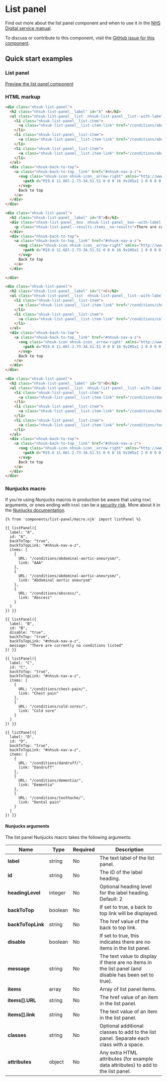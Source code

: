 # List panel

Find out more about the list panel component and when to use it in the [NHS Digital service manual](https://beta.nhs.uk/service-manual/patterns/).

To discuss or contribute to this component, visit the [GitHub issue for this component](https://github.com/nhsuk/nhsuk-frontend/issues/173).

## Quick start examples

### List panel

[Preview the list panel component](https://nhsuk.github.io/nhsuk-frontend/components/list-panel.html)

### HTML markup

```html
<div class="nhsuk-list-panel">
  <h2 class="nhsuk-list-panel__label" id="A" >A</h2>
  <ul class="nhsuk-list-panel__list  nhsuk-list-panel__list--with-label ">
    <li class="nhsuk-list-panel__list-item">
      <a class="nhsuk-list-panel__list-item-link" href="/conditions/abdominal-aortic-aneurysm/">AAA</a>
    </li>
    <li class="nhsuk-list-panel__list-item">
      <a class="nhsuk-list-panel__list-item-link" href="/conditions/abdominal-aortic-aneurysm/">Abdominal aortic aneurysm</a>
    </li>
    <li class="nhsuk-list-panel__list-item">
      <a class="nhsuk-list-panel__list-item-link" href="/conditions/abscess/">Abscess</a>
    </li>
  </ul>
  <div class="nhsuk-back-to-top">
    <a class="nhsuk-back-to-top__link" href="#nhsuk-nav-a-z">
      <svg class="nhsuk-icon nhsuk-icon__arrow-right" xmlns="http://www.w3.org/2000/svg" viewBox="0 0 24 24" aria-hidden="true">
        <path d="M19.6 11.66l-2.73-3A.51.51 0 0 0 16 9v2H5a1 1 0 0 0 0 2h11v2a.5.5 0 0 0 .32.46.39.39 0 0 0 .18 0 .52.52 0 0 0 .37-.16l2.73-3a.5.5 0 0 0 0-.64z"></path>
      </svg>
      Back to top
    </a>
  </div>
</div>

<div class="nhsuk-list-panel">
  <h2 class="nhsuk-list-panel__label" id="B">B</h2>
  <div class="nhsuk-list-panel__box  nhsuk-list-panel__box--with-label ">
    <p class="nhsuk-list-panel--results-items__no-results">There are currently no conditions listed</p>
  </div>
  <div class="nhsuk-back-to-top">
    <a class="nhsuk-back-to-top__link" href="#nhsuk-nav-a-z">
      <svg class="nhsuk-icon nhsuk-icon__arrow-right" xmlns="http://www.w3.org/2000/svg" viewBox="0 0 24 24" aria-hidden="true">
        <path d="M19.6 11.66l-2.73-3A.51.51 0 0 0 16 9v2H5a1 1 0 0 0 0 2h11v2a.5.5 0 0 0 .32.46.39.39 0 0 0 .18 0 .52.52 0 0 0 .37-.16l2.73-3a.5.5 0 0 0 0-.64z"></path>
      </svg>
      Back to top
    </a>
  </div>

</div>

<div class="nhsuk-list-panel">
  <h2 class="nhsuk-list-panel__label" id="C">C</h2>
  <ul class="nhsuk-list-panel__list  nhsuk-list-panel__list--with-label ">
    <li class="nhsuk-list-panel__list-item">
      <a class="nhsuk-list-panel__list-item-link" href="/conditions/chest-pain/">Chest pain</a>
    </li>
    <li class="nhsuk-list-panel__list-item">
      <a class="nhsuk-list-panel__list-item-link" href="/conditions/cold-sores/">Cold sore</a>
    </li>
  </ul>
  <div class="nhsuk-back-to-top">
    <a class="nhsuk-back-to-top__link" href="#nhsuk-nav-a-z">
      <svg class="nhsuk-icon nhsuk-icon__arrow-right" xmlns="http://www.w3.org/2000/svg" viewBox="0 0 24 24" aria-hidden="true">
        <path d="M19.6 11.66l-2.73-3A.51.51 0 0 0 16 9v2H5a1 1 0 0 0 0 2h11v2a.5.5 0 0 0 .32.46.39.39 0 0 0 .18 0 .52.52 0 0 0 .37-.16l2.73-3a.5.5 0 0 0 0-.64z"></path>
      </svg>
      Back to top
    </a>
  </div>
</div>

<div class="nhsuk-list-panel">
  <h2 class="nhsuk-list-panel__label" id="D">D</h2>
  <ul class="nhsuk-list-panel__list  nhsuk-list-panel__list--with-label ">
    <li class="nhsuk-list-panel__list-item">
      <a class="nhsuk-list-panel__list-item-link" href="/conditions/dandruff/">Dandruff</a>
    </li>
    <li class="nhsuk-list-panel__list-item">
      <a class="nhsuk-list-panel__list-item-link" href="/conditions/dementia/">Dementia</a>
    </li>
    <li class="nhsuk-list-panel__list-item">
      <a class="nhsuk-list-panel__list-item-link" href="/conditions/toothache/">Dental pain</a>
    </li>
  </ul>
  <div class="nhsuk-back-to-top">
    <a class="nhsuk-back-to-top__link" href="#nhsuk-nav-a-z">
      <svg class="nhsuk-icon nhsuk-icon__arrow-right" xmlns="http://www.w3.org/2000/svg" viewBox="0 0 24 24" aria-hidden="true">
        <path d="M19.6 11.66l-2.73-3A.51.51 0 0 0 16 9v2H5a1 1 0 0 0 0 2h11v2a.5.5 0 0 0 .32.46.39.39 0 0 0 .18 0 .52.52 0 0 0 .37-.16l2.73-3a.5.5 0 0 0 0-.64z"></path>
      </svg>
      Back to top
    </a>
  </div>
</div>
```

### Nunjucks macro

If you’re using Nunjucks macros in production be aware that using `html` arguments, or ones ending with `html` can be a [security risk](https://en.wikipedia.org/wiki/Cross-site_scripting). More about it in the [Nunjucks documentation](https://mozilla.github.io/nunjucks/api.html#user-defined-templates-warning).

```
{% from 'components/list-panel/macro.njk' import listPanel %}

{{ listPanel({
  label: "A",
  id: "A",
  backToTop: "true",
  backToTopLink: "#nhsuk-nav-a-z",
  items: [
    {
      URL: "/conditions/abdominal-aortic-aneurysm/",
      link: "AAA"
    },
    {
      URL: "/conditions/abdominal-aortic-aneurysm/",
      link: "Abdominal aortic aneurysm"
    },
    {
      URL: "/conditions/abscess/",
      link: "Abscess"
    }
  ]
}) }}

{{ listPanel({
  label: "B",
  id: "B",
  disable: "true",
  backToTop: "true",
  backToTopLink: "#nhsuk-nav-a-z",
  message: "There are currently no conditions listed"
}) }}

{{ listPanel({
  label: "C",
  id: "C",
  backToTop: "true",
  backToTopLink: "#nhsuk-nav-a-z",
  items: [
    {
      URL: "/conditions/chest-pain/",
      link: "Chest pain"
    },
    {
      URL: "/conditions/cold-sores/",
      link: "Cold sore"
    }
  ]
}) }}

{{ listPanel({
  label: "D",
  id: "D",
  backToTop: "true",
  backToTopLink: "#nhsuk-nav-a-z",
  items: [
    {
      URL: "/conditions/dandruff/",
      link: "Dandruff"
    },
    {
      URL: "/conditions/dementia/",
      link: "Dementia"
    },
    {
      URL: "/conditions/toothache/",
      link: "Dental pain"
    }
  ]
}) }}
```

#### Nunjucks arguments

The list panel Nunjucks macro takes the following arguments:

| Name                | Type     | Required  | Description  |
| --------------------|----------|-----------|--------------|
| **label**           | string   | No        | The text label of the list panel. |
| **id**              | string   | No        | The ID of the label heading. |
| **headingLevel**    | integer  | No        | Optional heading level for the label heading. Default: 2 |
| **backToTop**       | boolean  | No        | If set to true, a back to top link will be displayed. |
| **backToTopLink**   | string   | No        | The href value of the back to top link. |
| **disable**         | boolean  | No        | If set to true, this indicates there are no items in the list panel. |
| **message**         | string   | No        | The text value to display if there are no items in the list panel (and disable has been set to true). |
| **items**           | array    | No        | Array of list panel items. |
| **items[].URL**     | string   | No        | The href value of an item in the list panel. |
| **items[].link**    | string   | No        | The text value of an item in the list panel. |
| **classes**         | string   | No        | Optional additional classes to add to the list panel. Separate each class with a space. |
| **attributes**      | object   | No        | Any extra HTML attributes (for example data attributes) to add to the list panel. |

